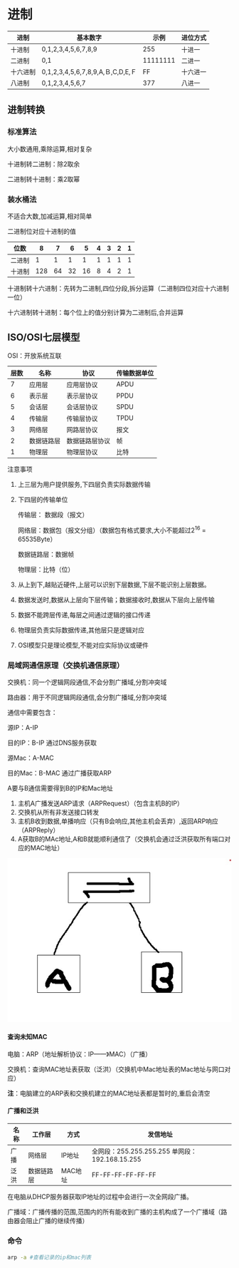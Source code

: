 # 进制

| 进制     | 基本数字                                         | 示例     | 进位方式 |
| -------- | ------------------------------------------------ | -------- | -------- |
| 十进制   | 0,1,2,3,4,5,6,7,8,9                     | 255      | 十进一   |
| 二进制   | 0,1                                             | 11111111 | 二进一   |
| 十六进制 | 0,1,2,3,4,5,6,7,8,9,A,Ｂ,C,D,E,Ｆ | FF       | 十六进一 |
| 八进制   | 0,1,2,3,4,5,6,7                           | 377      | 八进一   |

## 进制转换

### 标准算法

大小数通用,乘除运算,相对复杂

十进制转二进制：除2取余

二进制转十进制：乘2取幂

### 装水桶法

不适合大数,加减运算,相对简单

二进制位对应十进制的值

| 位数   | 8    | 7    | 6    | 5    | 4    | 3    | 2    | 1    |
| ------ | ---- | ---- | ---- | ---- | ---- | ---- | ---- | ---- |
| 二进制 | 1    | 1    | 1    | 1    | 1    | 1    | 1    | 1    |
| 十进制 | 128  | 64   | 32   | 16   | 8    | 4    | 2    | 1    |

十进制转十六进制：先转为二进制,四位分段,拆分运算（二进制四位对应十六进制一位）

十六进制转十进制：每个位上的值分别计算为二进制后,合并运算

## ISO/OSI七层模型

OSI：开放系统互联

| 层数 | 名称       | 协议           | 传输数据单位 |
| ---- | ---------- | -------------- | ------------ |
| 7    | 应用层     | 应用层协议     | APDU         |
| 6    | 表示层     | 表示层协议     | PPDU         |
| 5    | 会话层     | 会话层协议     | SPDU         |
| 4    | 传输层     | 传输层协议     | TPDU         |
| 3    | 网络层     | 网路层协议     | 报文         |
| 2    | 数据链路层 | 数据链路层协议 | 帧           |
| 1    | 物理层     | 物理层协议     | 比特         |

注意事项

1. 上三层为用户提供服务,下四层负责实际数据传输

2. 下四层的传输单位

    传输层： 数据段（报文）

    网络层：数据包（报文分组）（数据包有格式要求,大小不能超过$2^{16}$ = 65535Byte）

    数据链路层：数据帧

    物理层：比特（位）

3. 从上到下,越贴近硬件,上层可以识别下层数据,下层不能识别上层数据。

4. 数据发送时,数据从上层向下层传输；数据接收时,数据从下层向上层传输

5. 数据不能跨层传递,每层之间通过逻辑的接口传递

6. 物理层负责实际数据传递,其他层只是逻辑对应

7. OSI模型只是理论模型,不能对应实际协议或硬件

### 局域网通信原理（交换机通信原理）

交换机：同一个逻辑网段通信,不会分割广播域,分割冲突域

路由器：用于不同逻辑网段通信,会分割广播域,分割冲突域

通信中需要包含：

源IP：A-IP

目的IP：B-IP 通过DNS服务获取

源Mac：A-MAC

目的Mac：B-MAC 通过广播获取ARP

A要与B通信需要得到B的IP和Mac地址

1. 主机A广播发送ARP请求（ARPRequest）（包含主机B的IP）
2. 交换机从所有非发送接口转发
3. 主机B收到数据,单播响应（只有B会响应,其他主机会丢弃）,返回ARP响应（ARPReply）
4. A获取B的MAc地址,A和B就能顺利通信了（交换机会通过泛洪获取所有端口对应的MAC地址）

![局域网通信](./Pics/交换机通信原理.jpg)

#### 查询未知MAC

电脑：ARP（地址解析协议：IP——》MAC）（广播）

交换机：查询MAC地址表获取（泛洪）（交换机中Mac地址表的Mac地址与网口对应）

**注**：电脑建立的ARP表和交换机建立的MAC地址表都是暂时的,重启会清空

#### 广播和泛洪

| 名称 | 工作层     | 方式    | 发信地址                                        |
| ---- | ---------- | ------- | ----------------------------------------------- |
| 广播 | 网络层     | IP地址  | 全网段：255.255.255.255  单网段：192.168.15.255 |
| 泛洪 | 数据链路层 | MAC地址 | FF-FF-FF-FF-FF-FF                               |

在电脑从DHCP服务器获取IP地址的过程中会进行一次全网段广播。

广播域：广播传播的范围,范围内的所有能收到广播的主机构成了一个广播域（路由器会阻止广播的继续传播）

### 命令

```bash
arp -a #查看记录的ip和mac列表
```
